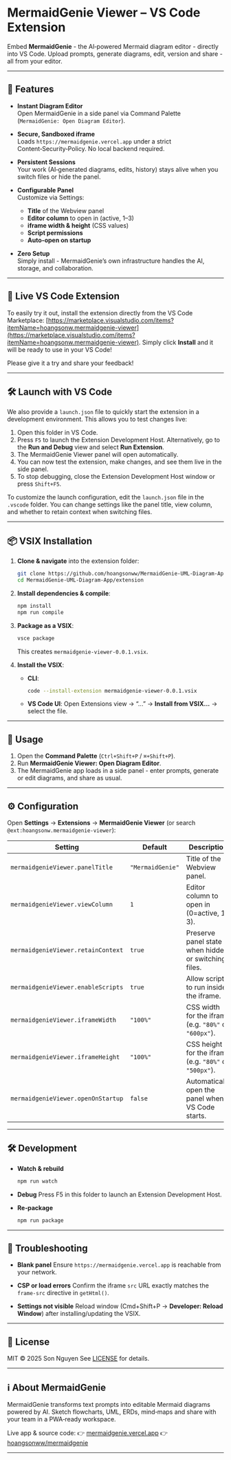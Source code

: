 # MermaidGenie Viewer – VS Code Extension

Embed **MermaidGenie** - the AI‑powered Mermaid diagram editor - directly into VS Code. Upload prompts, generate diagrams, edit, version and share - all from your editor.

---

## 🚀 Features

- **Instant Diagram Editor**  
  Open MermaidGenie in a side panel via Command Palette (`MermaidGenie: Open Diagram Editor`).

- **Secure, Sandboxed iframe**  
  Loads `https://mermaidgenie.vercel.app` under a strict Content‑Security‑Policy. No local backend required.

- **Persistent Sessions**  
  Your work (AI‑generated diagrams, edits, history) stays alive when you switch files or hide the panel.

- **Configurable Panel**  
  Customize via Settings:
  - **Title** of the Webview panel
  - **Editor column** to open in (active, 1–3)
  - **iframe width & height** (CSS values)
  - **Script permissions**
  - **Auto‑open on startup**

- **Zero Setup**  
  Simply install - MermaidGenie’s own infrastructure handles the AI, storage, and collaboration.

---

## 📖 Live VS Code Extension

To easily try it out, install the extension directly from the VS Code Marketplace: [https://marketplace.visualstudio.com/items?itemName=hoangsonw.mermaidgenie-viewer](https://marketplace.visualstudio.com/items?itemName=hoangsonw.mermaidgenie-viewer). Simply click **Install** and it will be ready to use in your VS Code!

Please give it a try and share your feedback!

---

## 🛠️ Launch with VS Code

We also provide a `launch.json` file to quickly start the extension in a development environment. This allows you to test changes live:

1. Open this folder in VS Code.
2. Press `F5` to launch the Extension Development Host. Alternatively, go to the **Run and Debug** view and select **Run Extension**.
3. The MermaidGenie Viewer panel will open automatically.
4. You can now test the extension, make changes, and see them live in the side panel.
5. To stop debugging, close the Extension Development Host window or press `Shift+F5`.

To customize the launch configuration, edit the `launch.json` file in the `.vscode` folder. You can change settings like the panel title, view column, and whether to retain context when switching files.

---

## 📦 VSIX Installation

1. **Clone & navigate** into the extension folder:

   ```bash
   git clone https://github.com/hoangsonww/MermaidGenie-UML-Diagram-App.git
   cd MermaidGenie-UML-Diagram-App/extension
   ```

2. **Install dependencies & compile**:

   ```bash
   npm install
   npm run compile
   ```

3. **Package as a VSIX**:

   ```bash
   vsce package
   ```

   This creates `mermaidgenie-viewer-0.0.1.vsix`.

4. **Install the VSIX**:
   - **CLI**:

     ```bash
     code --install-extension mermaidgenie-viewer-0.0.1.vsix
     ```

   - **VS Code UI**:
     Open Extensions view → “...” → **Install from VSIX...** → select the file.

---

## 🎯 Usage

1. Open the **Command Palette** (`Ctrl+Shift+P` / `⌘+Shift+P`).
2. Run **MermaidGenie Viewer: Open Diagram Editor**.
3. The MermaidGenie app loads in a side panel - enter prompts, generate or edit diagrams, and share as usual.

---

## ⚙️ Configuration

Open **Settings** → **Extensions** → **MermaidGenie Viewer** (or search `@ext:hoangsonw.mermaidgenie-viewer`):

| Setting                            | Default          | Description                                            |
| ---------------------------------- | ---------------- | ------------------------------------------------------ |
| `mermaidgenieViewer.panelTitle`    | `"MermaidGenie"` | Title of the Webview panel.                            |
| `mermaidgenieViewer.viewColumn`    | `1`              | Editor column to open in (0=active, 1–3).              |
| `mermaidgenieViewer.retainContext` | `true`           | Preserve panel state when hidden or switching files.   |
| `mermaidgenieViewer.enableScripts` | `true`           | Allow scripts to run inside the iframe.                |
| `mermaidgenieViewer.iframeWidth`   | `"100%"`         | CSS width for the iframe (e.g. `"80%"` or `"600px"`).  |
| `mermaidgenieViewer.iframeHeight`  | `"100%"`         | CSS height for the iframe (e.g. `"80%"` or `"500px"`). |
| `mermaidgenieViewer.openOnStartup` | `false`          | Automatically open the panel when VS Code starts.      |

---

## 🛠 Development

- **Watch & rebuild**

  ```bash
  npm run watch
  ```

- **Debug**
  Press F5 in this folder to launch an Extension Development Host.
- **Re‑package**

  ```bash
  npm run package
  ```

---

## 🐞 Troubleshooting

- **Blank panel**
  Ensure `https://mermaidgenie.vercel.app` is reachable from your network.

- **CSP or load errors**
  Confirm the iframe `src` URL exactly matches the `frame-src` directive in `getHtml()`.

- **Settings not visible**
  Reload window (Cmd+Shift+P → **Developer: Reload Window**) after installing/updating the VSIX.

---

## 📄 License

MIT © 2025 Son Nguyen
See [LICENSE](LICENSE.md) for details.

---

## ℹ️ About MermaidGenie

MermaidGenie transforms text prompts into editable Mermaid diagrams powered by AI. Sketch flowcharts, UML, ERDs, mind‑maps and share with your team in a PWA‑ready workspace.

Live app & source code:
👉 [mermaidgenie.vercel.app](https://mermaidgenie.vercel.app)
👉 [hoangsonww/mermaidgenie](https://github.com/hoangsonww/mermaidgenie)

---
